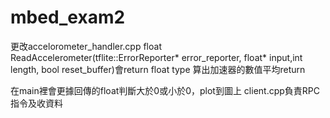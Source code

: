 # mbed_exam2

更改accelorometer_handler.cpp float ReadAccelerometer(tflite::ErrorReporter* error_reporter, float* input,int length, bool reset_buffer)會return float type
算出加速器的數值平均return

在main裡會更據回傳的float判斷大於0或小於0，plot到圖上
client.cpp負責RPC指令及收資料
